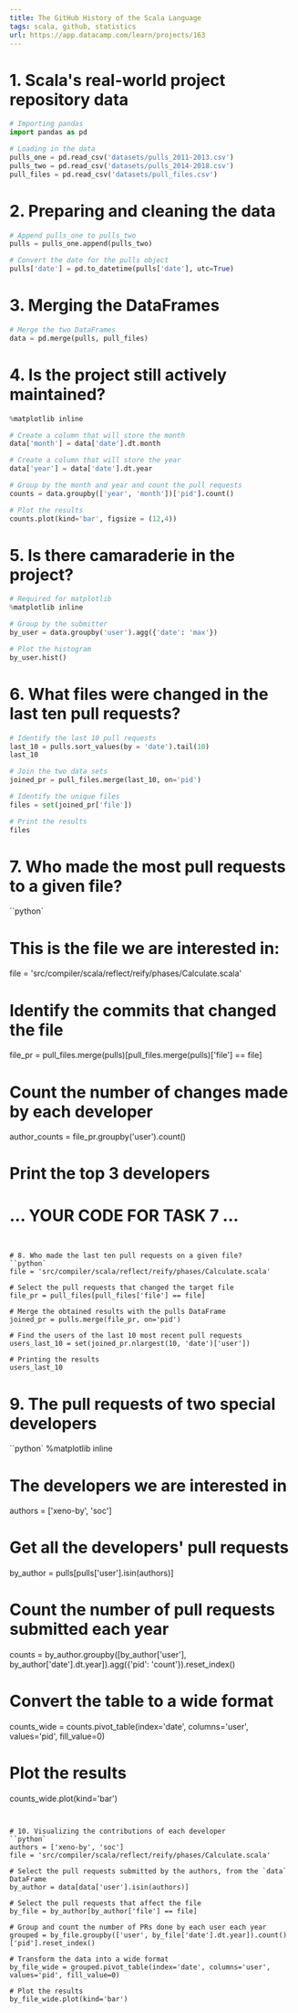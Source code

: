 ```yaml
---
title: The GitHub History of the Scala Language
tags: scala, github, statistics
url: https://app.datacamp.com/learn/projects/163
---
```


# 1. Scala's real-world project repository data
```python
# Importing pandas
import pandas as pd

# Loading in the data
pulls_one = pd.read_csv('datasets/pulls_2011-2013.csv')
pulls_two = pd.read_csv('datasets/pulls_2014-2018.csv')
pull_files = pd.read_csv('datasets/pull_files.csv')
```


# 2. Preparing and cleaning the data
```python
# Append pulls_one to pulls_two
pulls = pulls_one.append(pulls_two)

# Convert the date for the pulls object
pulls['date'] = pd.to_datetime(pulls['date'], utc=True)
```


# 3. Merging the DataFrames
```python
# Merge the two DataFrames
data = pd.merge(pulls, pull_files)
```


# 4. Is the project still actively maintained?
```python
%matplotlib inline

# Create a column that will store the month
data['month'] = data['date'].dt.month

# Create a column that will store the year
data['year'] = data['date'].dt.year

# Group by the month and year and count the pull requests
counts = data.groupby(['year', 'month'])['pid'].count()

# Plot the results
counts.plot(kind='bar', figsize = (12,4))
```


# 5. Is there camaraderie in the project?
```python
# Required for matplotlib
%matplotlib inline

# Group by the submitter
by_user = data.groupby('user').agg({'date': 'max'})

# Plot the histogram
by_user.hist()
```


# 6. What files were changed in the last ten pull requests?
```python
# Identify the last 10 pull requests
last_10 = pulls.sort_values(by = 'date').tail(10)
last_10

# Join the two data sets
joined_pr = pull_files.merge(last_10, on='pid')

# Identify the unique files
files = set(joined_pr['file'])

# Print the results
files
```


# 7. Who made the most pull requests to a given file?
``python`
# This is the file we are interested in:
file = 'src/compiler/scala/reflect/reify/phases/Calculate.scala'

# Identify the commits that changed the file
file_pr = pull_files.merge(pulls)[pull_files.merge(pulls)['file'] == file]

# Count the number of changes made by each developer
author_counts = file_pr.groupby('user').count()

# Print the top 3 developers
# ... YOUR CODE FOR TASK 7 ...
```


# 8. Who made the last ten pull requests on a given file?
``python`
file = 'src/compiler/scala/reflect/reify/phases/Calculate.scala'

# Select the pull requests that changed the target file
file_pr = pull_files[pull_files['file'] == file]

# Merge the obtained results with the pulls DataFrame
joined_pr = pulls.merge(file_pr, on='pid')

# Find the users of the last 10 most recent pull requests
users_last_10 = set(joined_pr.nlargest(10, 'date')['user'])

# Printing the results
users_last_10
```


# 9. The pull requests of two special developers
``python`
%matplotlib inline

# The developers we are interested in
authors = ['xeno-by', 'soc']

# Get all the developers' pull requests
by_author = pulls[pulls['user'].isin(authors)]

# Count the number of pull requests submitted each year
counts = by_author.groupby([by_author['user'], by_author['date'].dt.year]).agg({'pid': 'count'}).reset_index()

# Convert the table to a wide format
counts_wide = counts.pivot_table(index='date', columns='user', values='pid', fill_value=0)

# Plot the results
counts_wide.plot(kind='bar')
```


# 10. Visualizing the contributions of each developer
``python`
authors = ['xeno-by', 'soc']
file = 'src/compiler/scala/reflect/reify/phases/Calculate.scala'

# Select the pull requests submitted by the authors, from the `data` DataFrame
by_author = data[data['user'].isin(authors)]

# Select the pull requests that affect the file
by_file = by_author[by_author['file'] == file]

# Group and count the number of PRs done by each user each year
grouped = by_file.groupby(['user', by_file['date'].dt.year]).count()['pid'].reset_index()

# Transform the data into a wide format
by_file_wide = grouped.pivot_table(index='date', columns='user', values='pid', fill_value=0)

# Plot the results
by_file_wide.plot(kind='bar')
```
